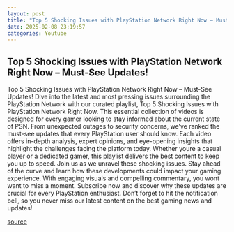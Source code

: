 ```yaml
---
layout: post
title: "Top 5 Shocking Issues with PlayStation Network Right Now – Must-See Updates!"
date: 2025-02-08 23:19:57
categories: Youtube
---
```


## Top 5 Shocking Issues with PlayStation Network Right Now – Must-See Updates!

Top 5 Shocking Issues with PlayStation Network Right Now – Must-See Updates!
Dive into the latest and most pressing issues surrounding the PlayStation Network with our curated playlist, Top 5 Shocking Issues with PlayStation Network Right Now. This essential collection of videos is designed for every gamer looking to stay informed about the current state of PSN. 
From unexpected outages to security concerns, we’ve ranked the must-see updates that every PlayStation user should know. Each video offers in-depth analysis, expert opinions, and eye-opening insights that highlight the challenges facing the platform today. Whether youre a casual player or a dedicated gamer, this playlist delivers the best content to keep you up to speed. 
Join us as we unravel these shocking issues. Stay ahead of the curve and learn how these developments could impact your gaming experience. With engaging visuals and compelling commentary, you wont want to miss a moment. 
Subscribe now and discover why these updates are crucial for every PlayStation enthusiast. Don’t forget to hit the notification bell, so you never miss our latest content on the best gaming news and updates!

[source](https://www.youtube.com/playlist?list=PLRzD5R_wu8BYSI4Xne-UOGDzv58omeqwl)